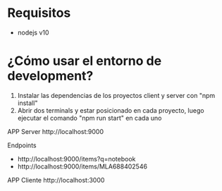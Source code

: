 Requisitos
=================

 - nodejs v10

¿Cómo usar el entorno de development?
=================
1) Instalar las dependencias de los proyectos client y server con "npm install"
2) Abrir dos terminals y estar posicionado en cada proyecto, luego ejecutar el comando "npm run start" en cada uno

APP Server
    http://localhost:9000

Endpoints

*  http://localhost:9000/items?q=notebook
*  http://localhost:9000/items/MLA688402546


APP Cliente
    http://localhost:3000